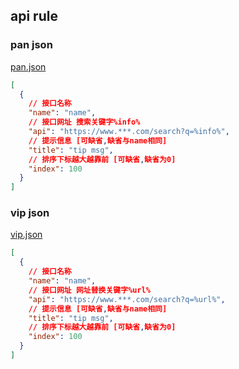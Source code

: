 ## api rule

### pan json

[pan.json](./pan.json)

```json
[
  {
    // 接口名称
    "name": "name",
    // 接口网址 搜索关键字%info%
    "api": "https://www.***.com/search?q=%info%",
    // 提示信息 [可缺省,缺省与name相同]
    "title": "tip msg",
    // 排序下标越大越靠前 [可缺省,缺省为0]
    "index": 100
  }
]
```

### vip json

[vip.json](./vip.json)

```json
[
  {
    // 接口名称
    "name": "name",
    // 接口网址 网址替换关键字%url%
    "api": "https://www.***.com/search?q=%url%",
    // 提示信息 [可缺省,缺省与name相同]
    "title": "tip msg",
    // 排序下标越大越靠前 [可缺省,缺省为0]
    "index": 100
  }
]
```
